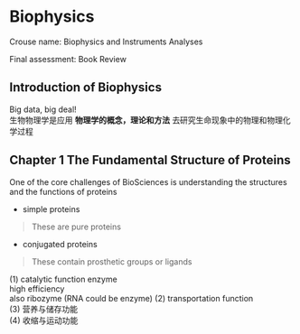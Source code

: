 # Biophysics

Crouse name: Biophysics and Instruments Analyses

Final assessment: Book Review

## Introduction of Biophysics

Big data, big deal!  
生物物理学是应用 **物理学的概念，理论和方法** 去研究生命现象中的物理和物理化学过程

## Chapter 1 The Fundamental Structure of Proteins
One of the core challenges of BioSciences is understanding the structures and the functions of proteins
- simple proteins
> These are pure proteins
- conjugated proteins
> These contain prosthetic groups or ligands

(1) catalytic function
enzyme   
high efficiency  
also ribozyme (RNA could be enzyme) 
(2) transportation function  
(3) 营养与储存功能  
(4) 收缩与运动功能  